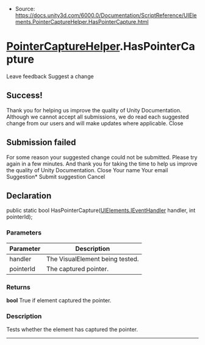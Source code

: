 * Source: https://docs.unity3d.com/6000.0/Documentation/ScriptReference/UIElements.PointerCaptureHelper.HasPointerCapture.html

#  [PointerCaptureHelper](https://docs.unity3d.com/6000.0/Documentation/ScriptReference/UIElements.PointerCaptureHelper.html).HasPointerCapture
Leave feedback
Suggest a change
## Success!
Thank you for helping us improve the quality of Unity Documentation. Although we cannot accept all submissions, we do read each suggested change from our users and will make updates where applicable.
Close
## Submission failed
For some reason your suggested change could not be submitted. Please <a>try again</a> in a few minutes. And thank you for taking the time to help us improve the quality of Unity Documentation.
Close
Your name Your email Suggestion* Submit suggestion
Cancel
## Declaration
public static bool HasPointerCapture([UIElements.IEventHandler](https://docs.unity3d.com/6000.0/Documentation/ScriptReference/UIElements.IEventHandler.html) handler, int pointerId); 
### Parameters
Parameter | Description  
---|---  
handler | The VisualElement being tested.  
pointerId | The captured pointer.  
### Returns
**bool** True if element captured the pointer. 
### Description
Tests whether the element has captured the pointer. 
* * *
